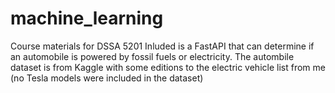 # machine_learning
Course materials for DSSA 5201
Inluded is a FastAPI that can determine if an automobile is powered by fossil fuels or electricity.
The autombile dataset is from Kaggle with some editions to the electric vehicle list from me (no Tesla models were included in the dataset)
